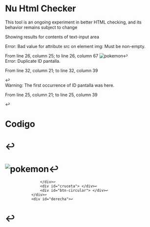 # Nu Html Checker
This tool is an ongoing experiment in better HTML checking, and its behavior remains subject to change

Showing results for contents of text-input area

Error: Bad value for attribute src on element img: Must be non-empty.

From line 26, column 25; to line 26, column 67
          <img id="img-pokemon" src="" alt="pokemon">↩   
Error: Duplicate ID pantalla.

From line 32, column 21; to line 32, column 39
          <div id="pantalla">↩     
Warning: The first occurrence of ID pantalla was here.

From line 25, column 21; to line 25, column 39
          <div id="pantalla">↩     

# Codigo
#                    <div id="pantalla">↩
#                        <img id="img-pokemon" src="" alt="pokemon">↩
                    </div>↩
                    <div id="cruceta"> </div>↩
                    <div id="btn-circular"> </div>↩
                </div>↩
                <div id="derecha">↩
#                    <div id="pantalla">↩